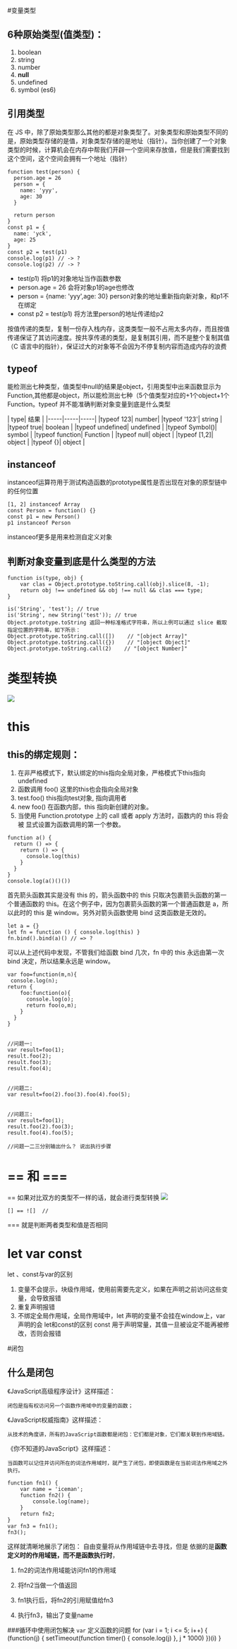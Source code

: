 #变量类型
## 6种原始类型(值类型)：

1. boolean
2. string
3. number
4. **null**
5. undefined
6. symbol (es6)

## 引用类型
在 JS 中，除了原始类型那么其他的都是对象类型了。对象类型和原始类型不同的是，原始类型存储的是值，对象类型存储的是地址（指针）。当你创建了一个对象类型的时候，计算机会在内存中帮我们开辟一个空间来存放值，但是我们需要找到这个空间，这个空间会拥有一个地址（指针）


```
function test(person) {
  person.age = 26
  person = {
    name: 'yyy',
    age: 30
  }

  return person
}
const p1 = {
  name: 'yck',
  age: 25
}
const p2 = test(p1)
console.log(p1) // -> ?
console.log(p2) // -> ?
```

* test(p1) 将p1的对象地址当作函数参数
* person.age = 26 会将对象p1的age也修改
* person = {name: 'yyy',age: 30} person对象的地址重新指向新对象，和p1不在绑定
* const p2 = test(p1) 将方法里person的地址传递给p2

按值传递的类型，复制一份存入栈内存，这类类型一般不占用太多内存，而且按值传递保证了其访问速度。按共享传递的类型，是复制其引用，而不是整个复制其值（C 语言中的指针），保证过大的对象等不会因为不停复制内容而造成内存的浪费

## typeof
能检测出七种类型，值类型中null的结果是object，引用类型中出来函数显示为Function,其他都是object，所以能检测出七种（5个值类型对应的+1个object+1个Function。typeof 并不能准确判断对象变量到底是什么类型

| type| 结果 |
|-----|-----|-----|
|typeof 123| number|
|typeof '123'| string |
|typeof true| boolean |
|typeof undefined| undefined |
|typeof Symbol()| symbol |
|typeof function| Function |
|typeof null| object |
|typeof [1,2]| object |
|typeof {}| object |

## instanceof
instanceof运算符用于测试构造函数的prototype属性是否出现在对象的原型链中的任何位置


```
[1, 2] instanceof Array
const Person = function() {}
const p1 = new Person()
p1 instanceof Person
```
instanceof更多是用来检测自定义对象

## 判断对象变量到底是什么类型的方法

```
function is(type, obj) {
    var clas = Object.prototype.toString.call(obj).slice(8, -1);
    return obj !== undefined && obj !== null && clas === type;
}

is('String', 'test'); // true
is('String', new String('test')); // true
Object.prototype.toString 返回一种标准格式字符串，所以上例可以通过 slice 截取指定位置的字符串，如下所示：
Object.prototype.toString.call([])    // "[object Array]"
Object.prototype.toString.call({})    // "[object Object]"
Object.prototype.toString.call(2)    // "[object Number]"
```
# 类型转换
![](/assets/js基础知识/类型转换.jpg)
# this
## this的绑定规则：
1. 在非严格模式下，默认绑定的this指向全局对象，严格模式下this指向undefined
2. 函数调用  foo() 这里的this也会指向全局对象
3. test.foo()    this指向test对象,  指向调用者
4. new foo()     在函数内部，this 指向新创建的对象。
5. 当使用 Function.prototype 上的 call 或者 apply 方法时，函数内的 this 将会被 显式设置为函数调用的第一个参数。

```
function a() {
  return () => {
    return () => {
      console.log(this)
    }
  }
}
console.log(a()()())
```
首先箭头函数其实是没有 this 的，箭头函数中的 this 只取决包裹箭头函数的第一个普通函数的 this。在这个例子中，因为包裹箭头函数的第一个普通函数是 a，所以此时的 this 是 window。另外对箭头函数使用 bind 这类函数是无效的。


```
let a = {}
let fn = function () { console.log(this) }
fn.bind().bind(a)() // => ?
```
可以从上述代码中发现，不管我们给函数 bind 几次，fn 中的 this 永远由第一次 bind 决定，所以结果永远是 window。


```
var foo=function(m,n){
 console.log(n);
return {
    foo:function(o){
      console.log(o);
      return foo(o,m);
    }
  }
}


//问题一:
var result=foo(1);
result.foo(2);
result.foo(3);
result.foo(4);


//问题二:
var result=foo(2).foo(3).foo(4).foo(5);


//问题三:
var result=foo(1);
result.foo(2).foo(3);
result.foo(4).foo(5);

//问题一二三分别输出什么？ 说出执行步骤
```
# == 和 ===
== 如果对比双方的类型不一样的话，就会进行类型转换
![](/assets/js基础知识/==规则.jpg)


```
[] == ![]  // 
```
=== 就是判断两者类型和值是否相同

# let var const
let 、const与var的区别
1. 变量不会提示，块级作用域，使用前需要先定义，如果在声明之前访问这些变量，会导致报错
2. 重复声明报错
3. 不绑定全局作用域，全局作用域中，let 声明的变量不会挂在window上，var声明的会
let和const的区别
const 用于声明常量，其值一旦被设定不能再被修改，否则会报错

#闭包
## 什么是闭包
《JavaScript高级程序设计》这样描述：

```
闭包是指有权访问另一个函数作用域中的变量的函数；
```
《JavaScript权威指南》这样描述：

```
从技术的角度讲，所有的JavaScript函数都是闭包：它们都是对象，它们都关联到作用域链。
```
《你不知道的JavaScript》这样描述：

```
当函数可以记住并访问所在的词法作用域时，就产生了闭包，即使函数是在当前词法作用域之外执行。
```
```
function fn1() {
	var name = 'iceman';
	function fn2() {
		console.log(name);
	}
	return fn2;
}
var fn3 = fn1();
fn3();
```
这样就清晰地展示了闭包：
自由变量将从作用域链中去寻找，但是 依据的是**函数定义时的作用域链，而不是函数执行时**，

1. fn2的词法作用域能访问fn1的作用域

2. 将fn2当做一个值返回

3. fn1执行后，将fn2的引用赋值给fn3

4. 执行fn3，输出了变量name

###循环中使用闭包解决 `var` 定义函数的问题
for (var i = 1; i <= 5; i++) {
  (function(j) {
    setTimeout(function timer() {
      console.log(j)
    }, j * 1000)
  })(i)
}
